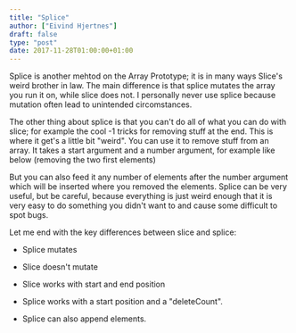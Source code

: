 ```yaml
---
title: "Splice"
author: ["Eivind Hjertnes"]
draft: false
type: "post"
date: 2017-11-28T01:00:00+01:00
---
```


Splice is another mehtod on the Array Prototype; it is in many ways
Slice's weird brother in law. The main difference is that splice mutates
the array you run it on, while slice does not. I personally never use
splice because mutation often lead to unintended circomstances.

The other thing about splice is that you can't do all of what you can do
with slice; for example the cool -1 tricks for removing stuff at the
end. This is where it get's a little bit "weird". You can use it to
remove stuff from an array. It takes a start argument and a number
argument, for example like below (removing the two first elements)

<div class="HTML">
  <div></div>

<script src="<https://gist.github.com/hjertnes/2d7f91ab0784bd779d416753f4cffb4a.js>"></script>

</div>

But you can also feed it any number of elements after the number
argument which will be inserted where you removed the elements. Splice
can be very useful, but be careful, because everything is just weird
enough that it is very easy to do something you didn't want to and cause
some difficult to spot bugs.

Let me end with the key differences between slice and splice:

-   Splice mutates

-   Slice doesn't mutate

-   Slice works with start and end position

-   Splice works with a start position and a "deleteCount".

-   Splice can also append elements.

